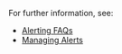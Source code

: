 For further information, see:

- [Alerting FAQs](https://community.wavefront.com/docs/DOC-1052)
- [Managing Alerts](https://community.wavefront.com/docs/DOC-1014)
